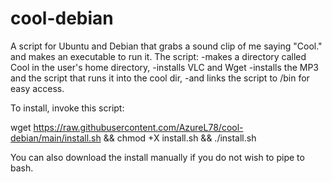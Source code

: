 # cool-debian
A script for Ubuntu and Debian that grabs a sound clip of me saying "Cool." and makes an executable to run it.
The script:
-makes a directory called Cool in the user's home directory,
-installs VLC and Wget
-installs the MP3 and the script that runs it into the cool dir,
-and links the script to /bin for easy access.

To install, invoke this script:

wget https://raw.githubusercontent.com/AzureL78/cool-debian/main/install.sh && chmod +X install.sh && ./install.sh

You can also download the install manually if you do not wish to pipe to bash.
